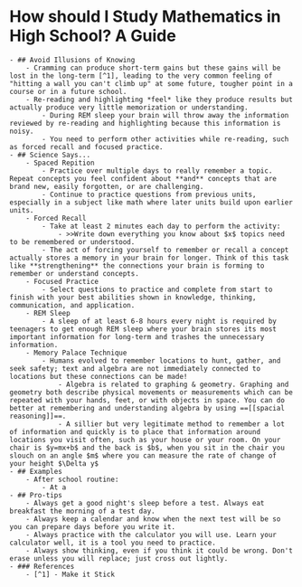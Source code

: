 # How should I Study Mathematics in High School? A Guide
	- ## Avoid Illusions of Knowing
		- Cramming can produce short-term gains but these gains will be lost in the long-term [^1], leading to the very common feeling of "hitting a wall you can't climb up" at some future, tougher point in a course or in a future school.
		- Re-reading and highlighting *feel* like they produce results but actually produce very little memorization or understanding.
			- During REM sleep your brain will throw away the information reviewed by re-reading and highlighting because this information is noisy.
			- You need to perform other activities while re-reading, such as forced recall and focused practice.
	- ## Science Says...
		- Spaced Repition
			- Practice over multiple days to really remember a topic. Repeat concepts you feel confident about **and** concepts that are brand new, easily forgotten, or are challenging.
			- Continue to practice questions from previous units, especially in a subject like math where later units build upon earlier units.
		- Forced Recall
			- Take at least 2 minutes each day to perform the activity:
				- >>Write down everything you know about $x$ topics need to be remembered or understood.
			- The act of forcing yourself to remember or recall a concept actually stores a memory in your brain for longer. Think of this task like **strengthening** the connections your brain is forming to remember or understand concepts.
		- Focused Practice
			- Select questions to practice and complete from start to finish with your best abilities shown in knowledge, thinking, communication, and application.
		- REM Sleep
			- A sleep of at least 6-8 hours every night is required by teenagers to get enough REM sleep where your brain stores its most important information for long-term and trashes the unnecessary information.
		- Memory Palace Technique
			- Humans evolved to remember locations to hunt, gather, and seek safety; text and algebra are not immediately connected to locations but these connections can be made!
				- Algebra is related to graphing & geometry. Graphing and geometry both describe physical movements or measurements which can be repeated with your hands, feet, or with objects in space. You can do better at remembering and understanding algebra by using ==[[spacial reasoning]]==.
				- A sillier but very legitimate method to remember a lot of information and quickly is to place that information around locations you visit often, such as your house or your room. On your chair is $y=mx+b$ and the back is $b$, when you sit in the chair you slouch on an angle $m$ where you can measure the rate of change of your height $\Delta y$
	- ## Examples
		- After school routine:
			- At a
	- ## Pro-tips
		- Always get a good night's sleep before a test. Always eat breakfast the morning of a test day.
		- Always keep a calendar and know when the next test will be so you can prepare days before you write it.
		- Always practice with the calculator you will use. Learn your calculator well, it is a tool you need to practice.
		- Always show thinking, even if you think it could be wrong. Don't erase unless you will replace; just cross out lightly.
	- ### References
		- [^1] - Make it Stick
